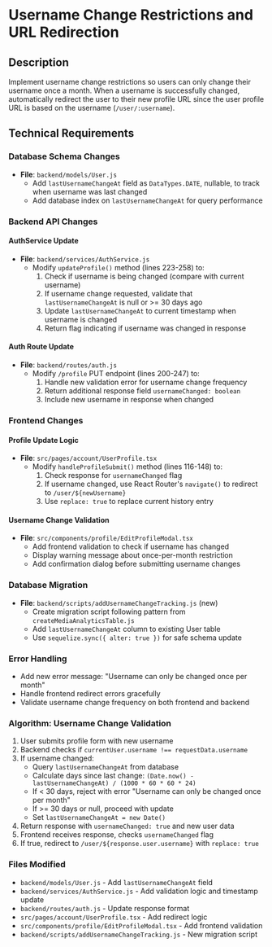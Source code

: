 # Username Change Restrictions and URL Redirection

## Description
Implement username change restrictions so users can only change their username once a month. When a username is successfully changed, automatically redirect the user to their new profile URL since the user profile URL is based on the username (`/user/:username`).

## Technical Requirements

### Database Schema Changes
- **File**: `backend/models/User.js`
  - Add `lastUsernameChangeAt` field as `DataTypes.DATE`, nullable, to track when username was last changed
  - Add database index on `lastUsernameChangeAt` for query performance

### Backend API Changes

#### AuthService Update
- **File**: `backend/services/AuthService.js`
  - Modify `updateProfile()` method (lines 223-258) to:
    1. Check if username is being changed (compare with current username)
    2. If username change requested, validate that `lastUsernameChangeAt` is null or >= 30 days ago
    3. Update `lastUsernameChangeAt` to current timestamp when username is changed
    4. Return flag indicating if username was changed in response

#### Auth Route Update  
- **File**: `backend/routes/auth.js`
  - Modify `/profile` PUT endpoint (lines 200-247) to:
    1. Handle new validation error for username change frequency
    2. Return additional response field `usernameChanged: boolean` 
    3. Include new username in response when changed

### Frontend Changes

#### Profile Update Logic
- **File**: `src/pages/account/UserProfile.tsx`
  - Modify `handleProfileSubmit()` method (lines 116-148) to:
    1. Check response for `usernameChanged` flag
    2. If username changed, use React Router's `navigate()` to redirect to `/user/${newUsername}`
    3. Use `replace: true` to replace current history entry

#### Username Change Validation
- **File**: `src/components/profile/EditProfileModal.tsx`
  - Add frontend validation to check if username has changed
  - Display warning message about once-per-month restriction
  - Add confirmation dialog before submitting username changes

### Database Migration
- **File**: `backend/scripts/addUsernameChangeTracking.js` (new)
  - Create migration script following pattern from `createMediaAnalyticsTable.js`
  - Add `lastUsernameChangeAt` column to existing User table
  - Use `sequelize.sync({ alter: true })` for safe schema update

### Error Handling
- Add new error message: "Username can only be changed once per month"
- Handle frontend redirect errors gracefully
- Validate username change frequency on both frontend and backend

### Algorithm: Username Change Validation
1. User submits profile form with new username
2. Backend checks if `currentUser.username !== requestData.username`
3. If username changed:
   - Query `lastUsernameChangeAt` from database
   - Calculate days since last change: `(Date.now() - lastUsernameChangeAt) / (1000 * 60 * 60 * 24)`
   - If < 30 days, reject with error "Username can only be changed once per month"
   - If >= 30 days or null, proceed with update
   - Set `lastUsernameChangeAt = new Date()`
4. Return response with `usernameChanged: true` and new user data
5. Frontend receives response, checks `usernameChanged` flag
6. If true, redirect to `/user/${response.user.username}` with `replace: true`

### Files Modified
- `backend/models/User.js` - Add `lastUsernameChangeAt` field
- `backend/services/AuthService.js` - Add validation logic and timestamp update
- `backend/routes/auth.js` - Update response format
- `src/pages/account/UserProfile.tsx` - Add redirect logic
- `src/components/profile/EditProfileModal.tsx` - Add frontend validation
- `backend/scripts/addUsernameChangeTracking.js` - New migration script
